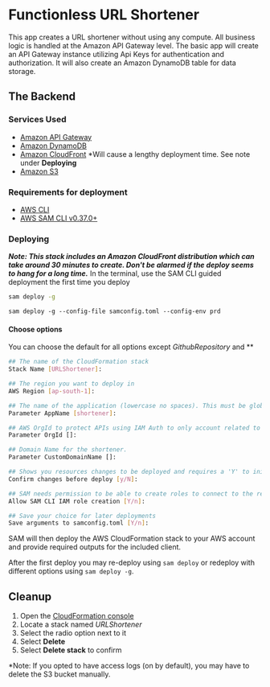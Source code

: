 # Functionless URL Shortener
This app creates a URL shortener without using any compute. All business logic is handled at the Amazon API Gateway level. The basic app will create an API Gateway instance utilizing Api Keys for authentication and authorization. It will also create an Amazon DynamoDB table for data storage.


## The Backend

### Services Used
* <a href="https://aws.amazon.com/api-gateway/" target="_blank">Amazon API Gateway</a>
* <a href="https://aws.amazon.com/dynamodb/" target="_bank">Amazon DynamoDB</a>
* <a href="https://aws.amazon.com/cloudfront/" target="_blank">Amazon CloudFront</a> *Will cause a lengthy deployment time. See note under **Deploying**
* <a href="https://aws.amazon.com/s3/" target="_blank">Amazon S3</a>


### Requirements for deployment
* <a href="https://aws.amazon.com/cli/" target="_blank">AWS CLI</a>
* <a href="https://docs.aws.amazon.com/serverless-application-model/latest/developerguide/serverless-sam-cli-install.html" target="_blank">AWS SAM CLI v0.37.0+</a>

### Deploying

***Note: This stack includes an Amazon CloudFront distribution which can take around 30 minutes to create. Don't be alarmed if the deploy seems to hang for a long time.***
In the terminal, use the SAM CLI guided deployment the first time you deploy
```bash
sam deploy -g
```

```shell
sam deploy -g --config-file samconfig.toml --config-env prd
```

#### Choose options
You can choose the default for all options except *GithubRepository* and **

```bash
## The name of the CloudFormation stack
Stack Name [URLShortener]:

## The region you want to deploy in
AWS Region [ap-south-1]:

## The name of the application (lowercase no spaces). This must be globally unique
Parameter AppName [shortener]:

## AWS OrgId to protect APIs using IAM Auth to only account related to AWS Orgs 
Parameter OrgId []:

## Domain Name for the shortener.
Parameter CustomDomainName []:

## Shows you resources changes to be deployed and requires a 'Y' to initiate deploy
Confirm changes before deploy [y/N]: 

## SAM needs permission to be able to create roles to connect to the resources in your template
Allow SAM CLI IAM role creation [Y/n]:

## Save your choice for later deployments
Save arguments to samconfig.toml [Y/n]:
```

SAM will then deploy the AWS CloudFormation stack to your AWS account and provide required outputs for the included client.

After the first deploy you may re-deploy using `sam deploy` or redeploy with different options using `sam deploy -g`.

## Cleanup
1. Open the <a href="https://ap-south-1.console.aws.amazon.com/cloudformation/home" target="_blank">CloudFormation console</a>
1. Locate a stack named *URLShortener*
1. Select the radio option next to it
1. Select **Delete**
1. Select **Delete stack** to confirm

*Note: If you opted to have access logs (on by default), you may have to delete the S3 bucket manually.
